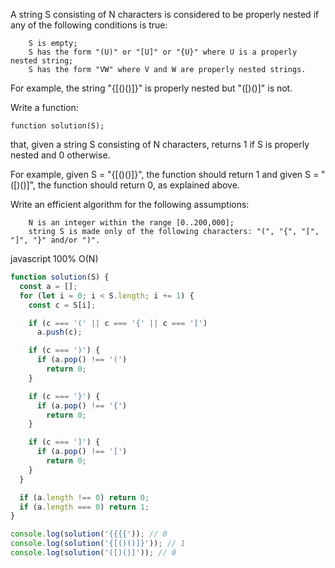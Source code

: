 A string S consisting of N characters is considered to be properly nested if any of the following conditions is true:

        S is empty;
        S has the form "(U)" or "[U]" or "{U}" where U is a properly nested string;
        S has the form "VW" where V and W are properly nested strings.

For example, the string "{[()()]}" is properly nested but "([)()]" is not.

Write a function:

    function solution(S);

that, given a string S consisting of N characters, returns 1 if S is properly nested and 0 otherwise.

For example, given S = "{[()()]}", the function should return 1 and given S = "([)()]", the function should return 0, as explained above.

Write an efficient algorithm for the following assumptions:

        N is an integer within the range [0..200,000];
        string S is made only of the following characters: "(", "{", "[", "]", "}" and/or ")".






javascript 100% O(N)
```javascript
function solution(S) {
  const a = [];
  for (let i = 0; i < S.length; i += 1) {
    const c = S[i];

    if (c === '(' || c === '{' || c === '[')
      a.push(c);

    if (c === ')') {
      if (a.pop() !== '(')
        return 0;
    }

    if (c === '}') {
      if (a.pop() !== '{')
        return 0;
    }

    if (c === ']') {
      if (a.pop() !== '[')
        return 0;
    }
  }

  if (a.length !== 0) return 0;
  if (a.length === 0) return 1;
}

console.log(solution('{{{{')); // 0
console.log(solution('{[()()]}')); // 1
console.log(solution('([)()]')); // 0

```